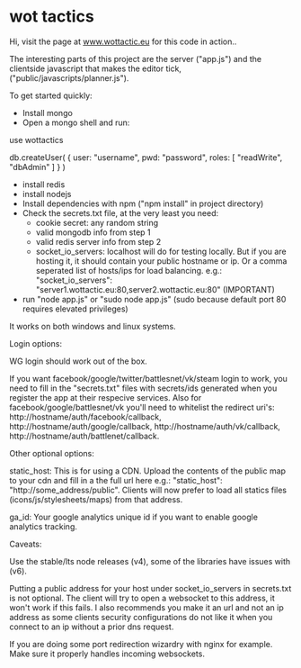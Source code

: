 # wot tactics

Hi, visit the page at www.wottactic.eu for this code in action..

The interesting parts of this project are the server ("app.js") and the clientside javascript that makes the editor tick, ("public/javascripts/planner.js").

To get started quickly:

- Install mongo
- Open a mongo shell and run:

use wottactics

db.createUser(
   {
     user: "username",
     pwd: "password",
     roles: [ "readWrite", "dbAdmin" ]
   }
)

- install redis
- install nodejs
- Install dependencies with npm ("npm install" in project directory)
- Check the secrets.txt file, at the very least you need:
	- cookie secret: any random string
	- valid mongodb info from step 1
	- valid redis server info from step 2
	- socket_io_servers: localhost will do for testing locally. But if you are hosting it, it should contain your public hostname or ip. Or a comma seperated list of hosts/ips for load balancing. e.g.: "socket_io_servers": "server1.wottactic.eu:80,server2.wottactic.eu:80" (IMPORTANT)
- run "node app.js" or "sudo node app.js" (sudo because default port 80 requires elevated privileges)

It works on both windows and linux systems. 


Login options:

WG login should work out of the box.

If you want facebook/google/twitter/battlesnet/vk/steam login to work, you need to fill in the "secrets.txt" files with secrets/ids generated when you register the app at their respecive services. Also for facebook/google/battlesnet/vk you'll need to whitelist the redirect uri's: http://hostname/auth/facebook/callback, http://hostname/auth/google/callback, http://hostname/auth/vk/callback, http://hostname/auth/battlenet/callback.


Other optional options:

static_host: This is for using a CDN. Upload the contents of the public map to your cdn and fill in a the full url here e.g.: "static_host": "http://some_address/public". Clients will now prefer to load all statics files (icons/js/stylesheets/maps) from that address. 

ga_id: Your google analytics unique id if you want to enable google analytics tracking.


Caveats:

Use the stable/lts node releases (v4), some of the libraries have issues with (v6).

Putting a public address for your host under socket_io_servers in secrets.txt is not optional. The client will try to open a websocket to this address, it won't work if this fails. I also recommends you make it an url and not an ip address as some clients security configurations do not like it when you connect to an ip without a prior dns request.

If you are doing some port redirection wizardry with nginx for example. Make sure it properly handles incoming websockets.

